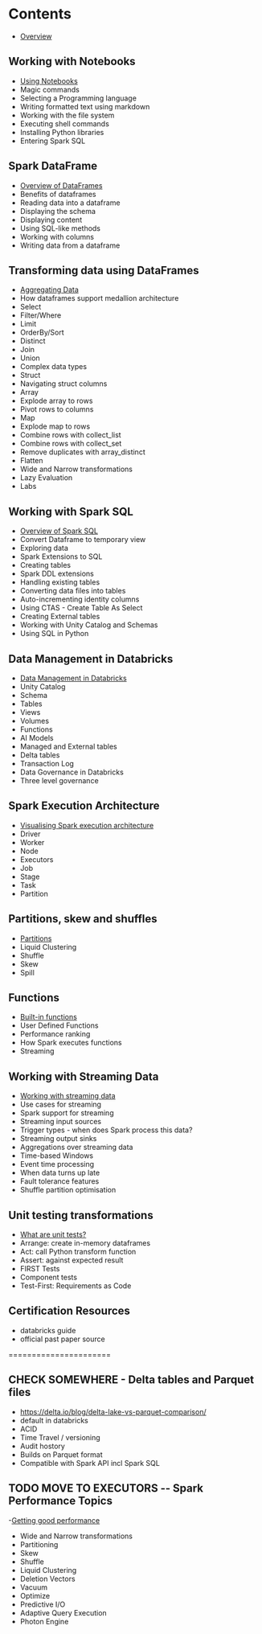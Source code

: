 # Contents
- [Overview](/README.md)

## Working with Notebooks
- [Using Notebooks](/notebooks.md)
- Magic commands
- Selecting a Programming language
- Writing formatted text using markdown
- Working with the file system
- Executing shell commands
- Installing Python libraries
- Entering Spark SQL
  
## Spark DataFrame
- [Overview of DataFrames](/dataframe.md)
- Benefits of dataframes
- Reading data into a dataframe
- Displaying the schema
- Displaying content
- Using SQL-like methods
- Working with columns
- Writing data from a dataframe

## Transforming data using DataFrames
- [Aggregating Data](/transforming-data.md)
- How dataframes support medallion architecture
- Select
- Filter/Where
- Limit
- OrderBy/Sort
- Distinct
- Join
- Union
- Complex data types
- Struct
- Navigating struct columns
- Array
- Explode array to rows
- Pivot rows to columns
- Map
- Explode map to rows
- Combine rows with collect_list
- Combine rows with collect_set
- Remove duplicates with array_distinct
- Flatten
- Wide and Narrow transformations
- Lazy Evaluation
- Labs
  
## Working with Spark SQL
- [Overview of Spark SQL](/spark-sql.md)
- Convert Dataframe to temporary view
- Exploring data
- Spark Extensions to SQL
- Creating tables
- Spark DDL extensions
- Handling existing tables
- Converting data files into tables
- Auto-incrementing identity columns
- Using CTAS - Create Table As Select
- Creating External tables
- Working with Unity Catalog and Schemas
- Using SQL in Python

## Data Management in Databricks
- [Data Management in Databricks](/architecture.md)
- Unity Catalog
- Schema
- Tables
- Views
- Volumes
- Functions
- AI Models
- Managed and External tables
- Delta tables
- Transaction Log
- Data Governance in Databricks
- Three level governance

## Spark Execution Architecture
- [Visualising Spark execution architecture](/executors.md)
- Driver
- Worker
- Node
- Executors
- Job
- Stage
- Task
- Partition

## Partitions, skew and shuffles
- [Partitions](/partitions.md)
- Liquid Clustering
- Shuffle
- Skew
- Spill

## Functions
- [Built-in functions](/functions.md)
- User Defined Functions
- Performance ranking
- How Spark executes functions
- Streaming

## Working with Streaming Data
- [Working with streaming data](/streaming.md)
- Use cases for streaming
- Spark support for streaming
- Streaming input sources
- Trigger types - when does Spark process this data?
- Streaming output sinks
- Aggregations over streaming data
- Time-based Windows
- Event time processing
- When data turns up late
- Fault tolerance features
- Shuffle partition optimisation
  
## Unit testing transformations
- [What are unit tests?](/spark-unit-testing.md)
- Arrange: create in-memory dataframes
- Act: call Python transform function
- Assert: against expected result
- FIRST Tests
- Component tests
- Test-First: Requirements as Code

## Certification Resources
- databricks guide
- official past paper source

======================
## CHECK SOMEWHERE - Delta tables and Parquet files
- https://delta.io/blog/delta-lake-vs-parquet-comparison/
- default in databricks
- ACID
- Time Travel / versioning
- Audit hostory
- Builds on Parquet format
- Compatible with Spark API incl Spark SQL

## TODO MOVE TO EXECUTORS -- Spark Performance Topics
-[Getting good performance](/spark-performance.md)

- Wide and Narrow transformations
- Partitioning
- Skew
- Shuffle
- Liquid Clustering
- Deletion Vectors
- Vacuum
- Optimize
- Predictive I/O
- Adaptive Query Execution
- Photon Engine

